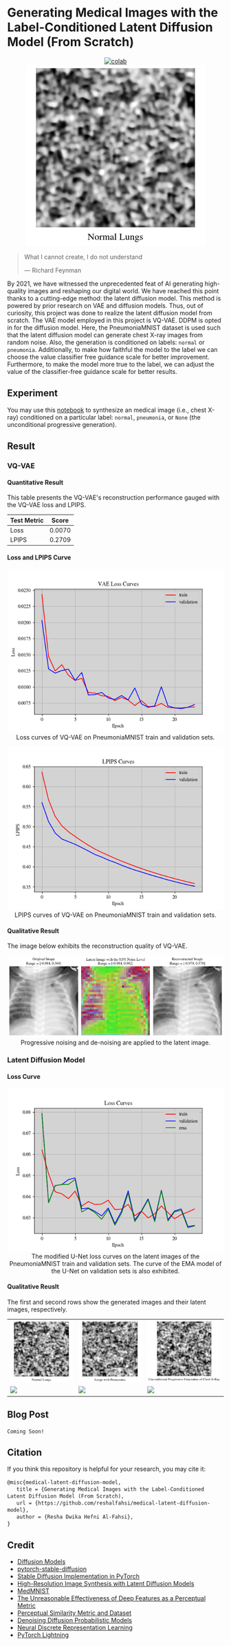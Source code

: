 # Generating Medical Images with the Label-Conditioned Latent Diffusion Model (From Scratch)

 <div align="center">
    <a href="https://colab.research.google.com/github/reshalfahsi/medical-latent-diffusion-model/blob/master/Med_Image_Gen_Label_Cond_LDM.ipynb"><img src="https://colab.research.google.com/assets/colab-badge.svg" alt="colab"></a>
    <br />
 </div>



<div align="center">
    <img src="https://github.com/reshalfahsi/medical-latent-diffusion-model/blob/master/assets/normal.gif" alt="normal" >
    </img>
    <br />
</div>


> What I cannot create, I do not understand
> 
> ― Richard Feynman


By 2021, we have witnessed the unprecedented feat of AI generating high-quality images and reshaping our digital world. We have reached this point thanks to a cutting-edge method: the latent diffusion model. This method is powered by prior research on VAE and diffusion models. Thus, out of curiosity, this project was done to realize the latent diffusion model from scratch. The VAE model employed in this project is VQ-VAE. DDPM is opted in for the diffusion model. Here, the PneumoniaMNIST dataset is used such that the latent diffusion model can generate chest X-ray images from random noise. Also, the generation is conditioned on labels: ``normal`` or ``pneumonia``. Additionally, to make how faithful the model to the label we can choose the value classifier free guidance scale for better improvement. Furthermore, to make the model more true to the label, we can adjust the value of the classifier-free guidance scale for better results.


## Experiment

You may use this [notebook](https://github.com/reshalfahsi/medical-latent-diffusion-model/blob/master/Med_Image_Gen_Label_Cond_LDM.ipynb) to synthesize an medical image (i.e., chest X-ray) conditioned on a particular label: ``normal``, ``pneumonia``, or ``None`` (the unconditional progressive generation).


## Result

### VQ-VAE

#### Quantitative Result

This table presents the VQ-VAE's reconstruction performance gauged with the VQ-VAE loss and LPIPS.

Test Metric | Score
----------- | -------------
Loss        | 0.0070
LPIPS       | 0.2709


#### Loss and LPIPS Curve

<p align="center"> <img src="https://github.com/reshalfahsi/medical-latent-diffusion-model/blob/master/assets/loss_curve_vqvae.png" alt="loss_curve_vqvae" > <br /> Loss curves of VQ-VAE on PneumoniaMNIST train and validation sets. </p>

<p align="center"> <img src="https://github.com/reshalfahsi/medical-latent-diffusion-model/blob/master/assets/lpips_curve_vqvae.png" alt="lpips_curve_vqvae" > <br /> LPIPS curves of VQ-VAE on PneumoniaMNIST train and validation sets. </p>


#### Qualitative Result

The image below exhibits the reconstruction quality of VQ-VAE.

<p align="center"> <img src="https://github.com/reshalfahsi/medical-latent-diffusion-model/blob/master/assets/32x32.gif" alt="32x32" > <br /> Progressive noising and de-noising are applied to the latent image.  </p>


### Latent Diffusion Model

#### Loss Curve

<p align="center"> <img src="https://github.com/reshalfahsi/medical-latent-diffusion-model/blob/master/assets/loss_curve_unet.png" alt="loss_curve_unet" > <br /> The modified U-Net loss curves on the latent images of the PneumoniaMNIST train and validation sets. The curve of the EMA model of the U-Net on validation sets is also exhibited. </p>


#### Qualitative Reuslt


The first and second rows show the generated images and their latent images, respectively.

<table>
    <tr>
        <td> 
            <img src="./assets/normal.gif">
        </td>
        <td> 
            <img src="./assets/pneumonia.gif">
        </td>
        <td> 
            <img src="./assets/none.gif">
        </td>
    </tr>
    <tr>
        <td> 
            <img src="./assets/normal_latent.gif">
        </td>
        <td> 
            <img src="./assets/pneumonia_latent.gif">
        </td>
        <td> 
            <img src="./assets/none_latent.gif">
        </td>
    </tr>
</table>


## Blog Post

```
Coming Soon!
```

## Citation

If you think this repository is helpful for your research, you may cite it:

```
@misc{medical-latent-diffusion-model,
   title = {Generating Medical Images with the Label-Conditioned Latent Diffusion Model (From Scratch),
   url = {https://github.com/reshalfahsi/medical-latent-diffusion-model},
   author = {Resha Dwika Hefni Al-Fahsi},
}
```


## Credit

- [Diffusion Models](https://github.com/dome272/Diffusion-Models-pytorch)
- [pytorch-stable-diffusion](https://github.com/hkproj/pytorch-stable-diffusion)
- [Stable Diffusion Implementation in PyTorch](https://github.com/explainingai-code/StableDiffusion-PyTorch)
- [High-Resolution Image Synthesis with Latent Diffusion Models](https://arxiv.org/pdf/2112.10752)
- [MedMNIST](https://medmnist.com/)
- [The Unreasonable Effectiveness of Deep Features as a Perceptual Metric](https://arxiv.org/pdf/1801.03924)
- [Perceptual Similarity Metric and Dataset](https://github.com/richzhang/PerceptualSimilarity)
- [Denoising Diffusion Probabilistic Models](https://arxiv.org/pdf/2006.11239)
- [Neural Discrete Representation Learning](https://arxiv.org/abs/1711.00937)
- [PyTorch Lightning](https://lightning.ai/docs/pytorch/latest/)
